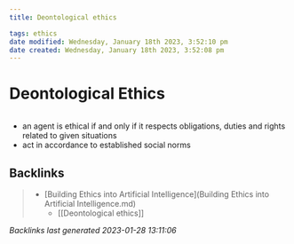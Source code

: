 ```yaml
---
title: Deontological ethics

tags: ethics 
date modified: Wednesday, January 18th 2023, 3:52:10 pm
date created: Wednesday, January 18th 2023, 3:52:08 pm
---
```


# Deontological Ethics
```toc
```

- an agent is ethical if and only if it respects obligations, duties and rights related to given situations
- act in accordance to established social norms

## Backlinks

> - [Building Ethics into Artificial Intelligence](Building Ethics into Artificial Intelligence.md)
>   - [[Deontological ethics]]

_Backlinks last generated 2023-01-28 13:11:06_

